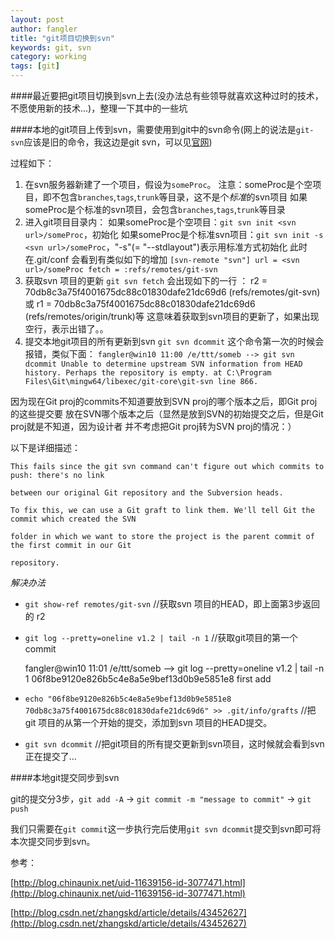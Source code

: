 ```yaml
---
layout: post
author: fangler
title: "git项目切换到svn"
keywords: git, svn
category: working
tags: [git]
---
```


####最近要把git项目切换到svn上去(没办法总有些领导就喜欢这种过时的技术，不愿使用新的技术...)，整理一下其中的一些坑

####本地的git项目上传到svn，需要使用到git中的svn命令(网上的说法是`git-svn`应该是旧的命令，我这边是git svn，可以见[官网](http://git-scm.com/docs/git-svn))

过程如下：

1. 在svn服务器新建了一个项目，假设为`someProc`。
注意：someProc是个空项目，即不包含`branches`,`tags`,`trunk`等目录，这不是个*标准*的svn项目
如果someProc是个标准的svn项目，会包含`branches`,`tags`,`trunk`等目录
2. 进入git项目目录内：
如果someProc是个空项目：`git svn init <svn url>/someProc`，初始化
如果someProc是个标准svn项目：`git svn init -s <svn url>/someProc`，"-s"(= "--stdlayout")表示用标准方式初始化
此时在.git/conf 会看到有类似如下的增加
`
[svn-remote "svn"]
url = <svn url>/someProc
fetch = :refs/remotes/git-svn
`
3. 获取svn 项目的更新
`git svn fetch`  会出现如下的一行 ：
r2 = 70db8c3a75f4001675dc88c01830dafe21dc69d6 (refs/remotes/git-svn)
或 r1 = 70db8c3a75f4001675dc88c01830dafe21dc69d6 (refs/remotes/origin/trunk)等
这意味着获取到svn项目的更新了，如果出现空行，表示出错了。。
4. 提交本地git项目的所有更新到svn
`git svn dcommit`
这个命令第一次的时候会报错，类似下面：
`fangler@win10 11:00 /e/ttt/someb --> git svn dcommit
Unable to determine upstream SVN information from HEAD history.
Perhaps the repository is empty. at C:\Program Files\Git\mingw64/libexec/git-core\git-svn line 866.
`

因为现在Git proj的commits不知道要放到SVN proj的哪个版本之后，即Git proj的这些提交要
放在SVN哪个版本之后（显然是放到SVN的初始提交之后，但是Git proj就是不知道，因为设计者
并不考虑把Git proj转为SVN proj的情况：）

以下是详细描述：

    This fails since the git svn command can't figure out which commits to push: there's no link

    between our original Git repository and the Subversion heads.

    To fix this, we can use a Git graft to link them. We'll tell Git the commit which created the SVN

    folder in which we want to store the project is the parent commit of the first commit in our Git

    repository.

*解决办法*

- `git show-ref remotes/git-svn` //获取svn 项目的HEAD，即上面第3步返回的 r2

- `git log --pretty=oneline v1.2 | tail -n 1` //获取git项目的第一个commit

    fangler@win10 11:01 /e/ttt/someb --> git log --pretty=oneline v1.2 | tail -n 1
    06f8be9120e826b5c4e8a5e9bef13d0b9e5851e8 first add

- `echo "06f8be9120e826b5c4e8a5e9bef13d0b9e5851e8 70db8c3a75f4001675dc88c01830dafe21dc69d6" >> .git/info/grafts` //把git 项目的从第一个开始的提交，添加到svn 项目的HEAD提交。

- `git svn dcommit` //把git项目的所有提交更新到svn项目，这时候就会看到svn正在提交了...



####本地git提交同步到svn

git的提交分3步，`git add -A` ->  `git commit -m "message to commit"` -> `git push`

我们只需要在`git commit`这一步执行完后使用`git svn dcommit`提交到svn即可将本次提交同步到svn。



参考：

[http://blog.chinaunix.net/uid-11639156-id-3077471.html](http://blog.chinaunix.net/uid-11639156-id-3077471.html)

[http://blog.csdn.net/zhangskd/article/details/43452627](http://blog.csdn.net/zhangskd/article/details/43452627)
